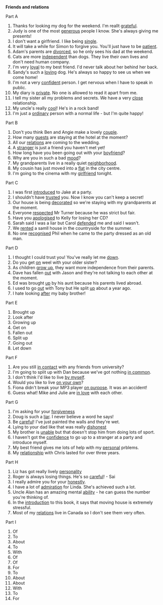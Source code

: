 **Friends and relations**

Part A
1. Thanks for looking my dog for the weekend. I'm reallt <u>grateful</u>.
2. Judy is one of the most <u>generous</u> people I know. She's always giving me presents!
3. I don't want a girlfriend. I like being <u>single</u>.
4. It will take a while for Simon to forgive you. You'll just have to be <u>patient</u>. 
5. Adam's parents are <u>divorced</u>, so he only sees his dad at the weekend.
6. Cats are more <u>independent</u> than dogs. They live their own lives and don't need human company.
7. I'm very <u>loyal</u> to my best friend. I'd never talk about her behind her back.
8. Sandy's such a <u>loving</u> dog. He's always so happy to see us when we come home!
9. I'm not a very <u>confident</u> person. I get nervous when I have to speak in public.
10. My diary is <u>private</u>. No one is allowed to read it apart from me. 
11. I tell my sister all my problems and secrets. We have a very <u>close</u> relationship.
12. My uncle's really <u>cool</u>! He's in a rock band!
13. I'm just a <u>ordinary</u> person with a normal life - but I'm quite happy!

Part B
1. Don't you think Ben and Angie make a lovely <u>couple</u>.
2. How many <u>guests</u> are staying at the hotel at the moment?
3. All our <u>relations</u> are coming to the wedding.
4. A <u>stranger</u> is just a friend you haven't met yet!
5. How long have you been going out with your <u>boyfriend</u>?
6. Why are you in such a bad <u>mood</u>?
7. My grandparents live in a really quiet <u>neighborhood</u>.
8. My cousin has just moved into a <u>flat</u> in the city centre.
9. I'm going to the cinema with my <u>girlfriend</u> tonight.

Part C
1. I was first <u>introduced</u> to Jake at a party.
2. I shouldn't have <u>trusted</u> you. Now I know you can't keep a secret!
3. Our house is being <u>decorated</u> so we're staying with my grandparents at the moment.
4. Everyone <u>respected</u> Mr Turner because he was strict but fair.
5. Have you <u>apologised</u> to Kelly for losing her CD?
6. Sarah said I was a liar but Carol <u>defended</u> me and said I wasn't.
7. We <u>rented</u> a samll house in the countryside for the summer.
8. No one <u>recognised</u> Phil when he came to the party dressed as an old man.

Part D
1. I thought I could trust you! You've really let me <u>down</u>.
2. Do you get <u>on</u> weel with your older sister?
3. As children <u>grow up</u>, they want more independence from their parents.
4. Dave has fallen <u>out</u> with Jason and they're not talking to each other at the moment.
5. Ed was brought <u>up</u> by his aunt because his parents lived abroad.
6. I used to go <u>out</u> with Tony but He split <u>up</u> about a year ago.
7. I hate looking <u>after</u> my baby brother!

Part E
1. Brought up
2. Look after
3. Growing up
4. Get on
5. Fallen out
6. Split up
7. Going out
9. Let down

Part F
1. Are you still <u>in contact</u> with any friends from university?
2. I'm going to split up with Dan because we've got nothing <u>in common</u>.
3. I don't think I'd like to live <u>by myself</u>.
4. Would you like to live <u>on your own</u>?
5. Fiona didn't break your MP3 player <u>on purpose</u>. It was an accident!
6. Guess what! Mike and Julie are <u>in love</u> with each other.

Part G
1. I'm asking for your <u>forgiveness</u>
2. Doug is such a <u>liar</u>. I never believe a word he says!
3. Be <u>careful</u>! I've just painted the walls and they're wet.
4. Lying to your dad like that was really <u>dishonest</u>
5. My brother is <u>unable</u> but that doesn't stop him from doing lots of sport.
6. I haven't got the <u>confidence</u> to go up to a stranger at a party and introduce myself.
7. My best friend gives me lots of help with my <u>personal</u> prblems.
8. My <u>relationship</u> with Chris lasted for over three years.

Part H
1. Liz has got really lively <u>personality</u>
2. Roger is always losing things. He's so <u>careful</u>! - Sai
3. I really admire  you for your <u>honestly</u>.
4. I have a lot of <u>admiration</u> for Linda. She's achieved such a lot.
5. Uncle Alan has an amazing mental <u>ability</u> - he can guess the number you're thinking of.
6. In the <u>introduction</u> to this book, it says that moving house is extremely stressful.
6. Most of my <u>relations</u> live in Canada so I don't see them very often.

Part I
1. Of
2. To
3. About
4. To
5. With
6. Of
7. Of
8. For
9. To
10. About
11. About
12. With
13. To
14. For
